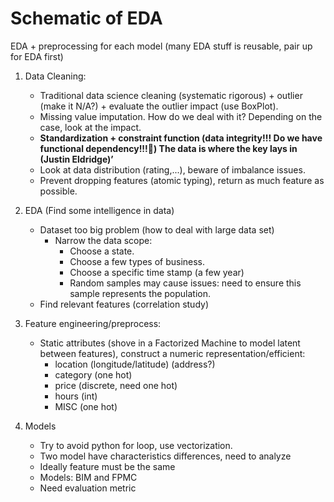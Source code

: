 # Schematic of EDA

EDA + preprocessing for each model (many EDA stuff is reusable, pair up for EDA first)
1. Data Cleaning:
    - Traditional data science cleaning (systematic rigorous) + outlier (make it N/A?) + evaluate the outlier impact (use BoxPlot).
    - Missing value imputation. How do we deal with it? Depending on the case, look at the impact.
    - **Standardization + constraint function (data integrity!!! Do we have functional dependency!!!🤪) The data is where the key lays in (Justin Eldridge)’**
    - Look at data distribution (rating,...), beware of imbalance issues.
    - Prevent dropping features (atomic typing), return as much feature as possible.

2. EDA (Find some intelligence in data)
    - Dataset too big problem (how to deal with large data set)
        - Narrow the data scope:
            - Choose a state.
            - Choose a few types of business.
            - Choose a specific time stamp (a few year)
            - Random samples may cause issues: need to ensure this sample represents the population.
    - Find relevant features (correlation study)

3. Feature engineering/preprocess:
    - Static attributes (shove in a Factorized Machine to model latent between features), construct a numeric representation/efficient:
        - location (longitude/latitude) (address?)
        - category (one hot)
        - price (discrete, need one hot)
        - hours (int)
        - MISC (one hot)

4. Models
    - Try to avoid python for loop, use vectorization.
    - Two model have characteristics differences, need to analyze
    - Ideally feature must be the same
    - Models: BIM and FPMC
    - Need evaluation metric
